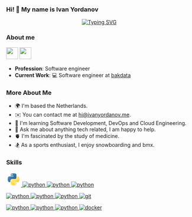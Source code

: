 ### Hi! 👋 My name is Ivan Yordanov

<p align="center">
    <a href="https://git.io/typing-svg"><img src="https://readme-typing-svg.herokuapp.com?font=Fira+Code&size=25&duration=3000&pause=1000&color=e69138&center=true&vCenter=true&width=477&lines=Software+and+Data+Engineer;Always+learning+new+things" alt="Typing SVG" /></a>
</p>

### About me
<p align="left"> 
<a href="https://www.github.com/sujuka99" target="_blank" rel="noreferrer"><img src="https://icones.pro/wp-content/uploads/2021/06/icone-github-orange.png" width="32" height="32" /></a>
<a href="https://www.linkedin.com/in/i-p-yordanov/" target="_blank" rel="noreferrer"><img src="https://www.pngmart.com/files/21/Linkedin-PNG-Clipart.png" width="32" height="32" /></a> 
<!-- <a href="https://gitlab.com/sujuka99" target="_blank" rel="noreferrer"><img src="https://cdn.worldvectorlogo.com/logos/gitlab.svg" width="32" height="32" /></a> -->
<!-- <a href="https://stackoverflow.com/users/11610149/sujuka99" target="_blank" rel="noreferrer"><img src="https://raw.githubusercontent.com/danielcranney/readme-generator/main/public/icons/socials/stackoverflow.svg" width="32" height="32" /></a> -->
<!-- <a href="https://medium.com/@vanko_yordanov" target="_blank" rel="noreferrer"><img src="https://upload.wikimedia.org/wikipedia/commons/thumb/3/32/Eo_circle_orange_letter-m.svg/1200px-Eo_circle_orange_letter-m.svg.png" width="32" height="32" /></a> -->
</p>

* **Profession**: Software engineer
* **Current Work**: 💻 Software engineer at [bakdata](https://bakdata.com/)

### More About Me

* 🌍 I'm based the Netherlands.
* ✉️ You can contact me at [hi@ivanyordanov.me](mailto:hi@ivanyordanov.me).
* 🧠 I'm learning Software Development, DevOps and Cloud Engineering.
* 💬 Ask me about anything tech related, I am happy to help.
* 🫀 I'm fascinated by the study of medicine.
* 🏂 As a sports enthusiast, I enjoy snowboarding and bmx.
<!-- * 🖥️ See my portfolio at [https://sujuka99.github.io/personal-website/](http://sujuka99.github.io/personal-website/). -->

###  Skills

<p align="left">
<a href="https://www.python.org" target="_blank" rel="noreferrer"> <img src="https://raw.githubusercontent.com/devicons/devicon/master/icons/python/python-original.svg" alt="python" width="40" height="40"/> </a> 
<a href="https://docs.pydantic.dev/latest/" target="_blank" rel="noreferrer"> <img src="https://avatars.githubusercontent.com/u/110818415?s=200&v=4" alt="python" width="40" height="40"/> </a> 
<a href="https://docs.pytest.org/en/latest/" target="_blank" rel="noreferrer"> <img src="https://docs.pytest.org/en/8.2.x/_static/pytest_logo_curves.svg" alt="python" width="40" height="40"/> </a> 
<a href="https://www.java.com/en/" target="_blank" rel="noreferrer"> <img src="https://www.svgrepo.com/show/303388/java-4-logo.svg" alt="python" width="40" height="40"/> </a> 
<p align="left">
</p>

<a href="https://learn.microsoft.com/en-us/sql/sql-server/what-is-sql-server?view=sql-server-ver16#sql-server-components-and-technologies" target="_blank" rel="noreferrer"> <img src="https://cdn-icons-png.flaticon.com/512/3161/3161158.png" alt="python" width="40" height="40"/> </a> 
<a href="https://graphql.org/" target="_blank" rel="noreferrer"> <img src="https://cdn.iconscout.com/icon/free/png-512/free-graphql-3521468-2944912.png?f=webp&w=256" alt="python" width="40" height="40"/> </a> 
<a href="https://www.linux.org/" target="_blank" rel="noreferrer"> <img src="https://www.kernel.org/theme/images/logos/tux.png" alt="python" width="40" height="40"/> </a> 
<a href="https://git-scm.com/" target="_blank" rel="noreferrer"> <img src="https://www.vectorlogo.zone/logos/git-scm/git-scm-icon.svg" alt="git" width="40" height="40"/> </a>
<p align="left">
</p>
<a href="https://docs.gitlab.com/ee/ci/" target="_blank" rel="noreferrer"> <img src="https://miro.medium.com/v2/resize:fit:640/format:webp/0*zae7JNwsZP3e0HiH.png" alt="python" width="40" height="40"/> </a> 
<a href="https://docs.github.com/en/actions/learn-github-actions/understanding-github-actions" target="_blank" rel="noreferrer"> <img src="https://seeklogo.com/images/G/github-actions-logo-031704BDC6-seeklogo.com.png" alt="python" width="40" height="40"/> </a> 
<a href="https://kubernetes.io/" target="_blank" rel="noreferrer"> <img src="https://cdn2.iconfinder.com/data/icons/mixd/512/20_kubernetes-512.png" alt="python" width="40" height="40"/> </a> 
<a href="https://www.docker.com/" target="_blank" rel="noreferrer"> <img src="https://gogeticon.net/files/3163573/d130ef65a8efdfa66fa49eb5ab745cef.png" alt="docker" width="40" height="40"/> </a>
<!-- <a href="https://cloud.google.com" target="_blank" rel="noreferrer"> <img src="https://www.vectorlogo.zone/logos/google_cloud/google_cloud-icon.svg" alt="gcp" width="40" height="40"/> </a>  -->
</p>

<!-- ### 📊 Github Stats -->

<!-- ![sujuka99's GitHub stats](https://github-readme-stats.vercel.app/api?username=sujuka99&show_icons=true&theme=gruvbox&hide_rank=true) -->
